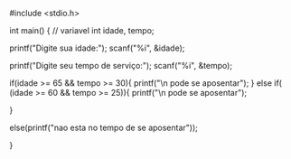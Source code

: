 #include <stdio.h>

int main()
{
    // variavel
    int idade, tempo;
    
printf("Digite sua idade:");
scanf("%i", &idade);

printf("Digite seu tempo de serviço:");
scanf("%i", &tempo);


if(idade >= 65 && tempo >= 30){
    printf("\n pode se aposentar");
} 
else if( (idade >= 60 && tempo >= 25)){
    printf("\n pode se aposentar");
    
}

else(printf("nao esta no tempo de se aposentar"));

}
